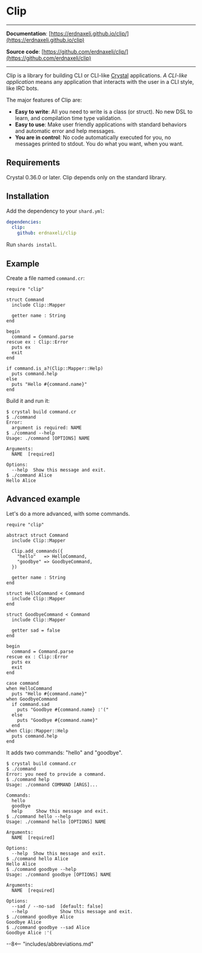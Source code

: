 # Clip

---

**Documentation**: [https://erdnaxeli.github.io/clip/](https://erdnaxeli.github.io/clip)

**Source code**: [https://github.com/erdnaxeli/clip/](https://github.com/erdnaxeli/clip)

---

Clip is a library for building CLI or CLI-like [Crystal](https://crystal-lang.org) applications.
_A CLI-like application_ means any application that interacts with the user in a CLI style, like IRC bots.

The major features of Clip are:

* **Easy to write**: All you need to write is a class (or struct). No new DSL to learn, and compilation time type validation.
* **Easy to use**: Make user friendly applications with standard behaviors and automatic error and help messages.
* **You are in control**: No code automatically executed for you, no messages printed to stdout. You do what you want, when you want.

## Requirements

Crystal 0.36.0 or later.
Clip depends only on the standard library.

## Installation

Add the dependency to your `shard.yml`:

```Yaml
dependencies:
  clip:
    github: erdnaxeli/clip
```

Run `shards install`.

## Example

Create a file named `command.cr`:

```Crystal
require "clip"

struct Command
  include Clip::Mapper

  getter name : String
end

begin
  command = Command.parse
rescue ex : Clip::Error
  puts ex
  exit
end

if command.is_a?(Clip::Mapper::Help)
  puts command.help
else
  puts "Hello #{command.name}"
end
```

Build it and run it:

```console
$ crystal build command.cr
$ ./command
Error:
  argument is required: NAME
$ ./command --help
Usage: ./command [OPTIONS] NAME

Arguments:
  NAME  [required]

Options:
  --help  Show this message and exit.
$ ./command Alice
Hello Alice
```

## Advanced example

Let's do a more advanced, with some commands.

```Crystal hl_lines="6-9 32 33 35"
require "clip"

abstract struct Command
  include Clip::Mapper

  Clip.add_commands({
    "hello"   => HelloCommand,
    "goodbye" => GoodbyeCommand,
  })

  getter name : String
end

struct HelloCommand < Command
  include Clip::Mapper
end

struct GoodbyeCommand < Command
  include Clip::Mapper

  getter sad = false
end

begin
  command = Command.parse
rescue ex : Clip::Error
  puts ex
  exit
end

case command
when HelloCommand
  puts "Hello #{command.name}"
when GoodbyeCommand
  if command.sad
    puts "Goodbye #{command.name} :'("
  else
    puts "Goodbye #{command.name}"
  end
when Clip::Mapper::Help
  puts command.help
end
```

It adds two commands: "hello" and "goodbye".

```console
$ crystal build command.cr
$ ./command
Error: you need to provide a command.
$ ./command help
Usage: ./command COMMAND [ARGS]...

Commands:
  hello
  goodbye
  help     Show this message and exit.
$ ./command hello --help
Usage: ./command hello [OPTIONS] NAME

Arguments:
  NAME  [required]

Options:
  --help  Show this message and exit.
$ ./command hello Alice
Hello Alice
$ ./command goodbye --help
Usage: ./command goodbye [OPTIONS] NAME

Arguments:
  NAME  [required]

Options:
  --sad / --no-sad  [default: false]
  --help            Show this message and exit.
$ ./command goodbye Alice
Goodbye Alice
$ ./command goodbye --sad Alice
Goodbye Alice :'(
```

--8<-- "includes/abbreviations.md"
